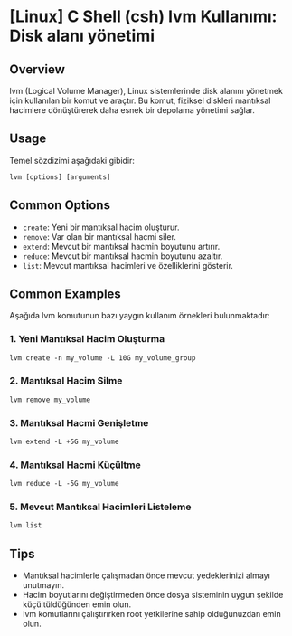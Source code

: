 # [Linux] C Shell (csh) lvm Kullanımı: Disk alanı yönetimi

## Overview
lvm (Logical Volume Manager), Linux sistemlerinde disk alanını yönetmek için kullanılan bir komut ve araçtır. Bu komut, fiziksel diskleri mantıksal hacimlere dönüştürerek daha esnek bir depolama yönetimi sağlar.

## Usage
Temel sözdizimi aşağıdaki gibidir:
```csh
lvm [options] [arguments]
```

## Common Options
- `create`: Yeni bir mantıksal hacim oluşturur.
- `remove`: Var olan bir mantıksal hacmi siler.
- `extend`: Mevcut bir mantıksal hacmin boyutunu artırır.
- `reduce`: Mevcut bir mantıksal hacmin boyutunu azaltır.
- `list`: Mevcut mantıksal hacimleri ve özelliklerini gösterir.

## Common Examples
Aşağıda lvm komutunun bazı yaygın kullanım örnekleri bulunmaktadır:

### 1. Yeni Mantıksal Hacim Oluşturma
```csh
lvm create -n my_volume -L 10G my_volume_group
```

### 2. Mantıksal Hacim Silme
```csh
lvm remove my_volume
```

### 3. Mantıksal Hacmi Genişletme
```csh
lvm extend -L +5G my_volume
```

### 4. Mantıksal Hacmi Küçültme
```csh
lvm reduce -L -5G my_volume
```

### 5. Mevcut Mantıksal Hacimleri Listeleme
```csh
lvm list
```

## Tips
- Mantıksal hacimlerle çalışmadan önce mevcut yedeklerinizi almayı unutmayın.
- Hacim boyutlarını değiştirmeden önce dosya sisteminin uygun şekilde küçültüldüğünden emin olun.
- lvm komutlarını çalıştırırken root yetkilerine sahip olduğunuzdan emin olun.